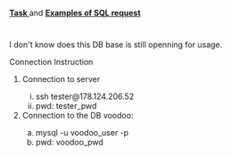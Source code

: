 <p style="margin-bottom: 40px"><b><a href="https://github.com/KuchukNick/SQL/blob/main/DB_task.txt"> Task </a> </b> and <b><a href="https://github.com/KuchukNick/SQL/blob/main/DB_query.txt"> Examples of SQL request </b></a></p>

<p>I don't know does this DB base is still openning for usage.<p>
<p> Connection Instruction <p>
<ol>
     <li>Connection to server</li>
        <ol type="i"> 
          <li> ssh tester@178.124.206.52 </li>
          <li>	pwd: tester_pwd </li>
        </ol> 
     <li>Connection to the DB voodoo:</li>
        <ol type="a">
          <li> mysql -u voodoo_user -p </li>
          <li> pwd: voodoo_pwd </li>
        </ol>  
</ol>